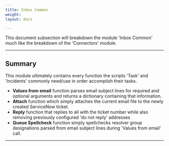 ```yaml
---
title: Inbox Common
weight: 
layout: docs

---
```

This document subsection will breakdown the module 'Inbox Common' much like the breakdown of the 'Connectors' module.

<hr />

## Summary

This module ultimately contains every function the scripts 'Task' and 'Incidents' commonly need/use in order accomplish their tasks. 

* **Values from email** function parses email subject lines for required and optional arguments and returns a dictionary containing that information.
* **Attach** function which simply attaches the current email file to the newly created ServiceNow ticket.
*  **Reply** function that replies to all with the ticket number while also removing previously configured 'do not reply' addresses
* **Queue Spellcheck** function simply spellchecks resolver group designations parsed from email subject lines during 'Values from email' call. 

<hr />